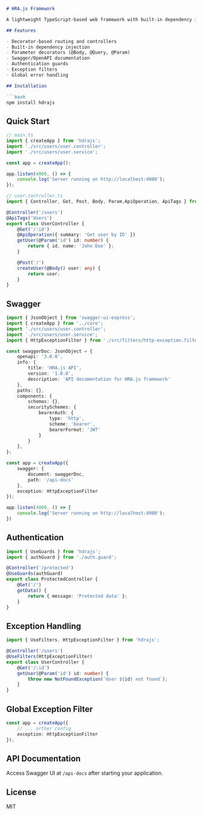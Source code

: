 ```markdown
# HRA.js Framework

A lightweight TypeScript-based web framework with built-in dependency injection, decorators, and Swagger support.

## Features

- Decorator-based routing and controllers
- Built-in dependency injection
- Parameter decorators (@Body, @Query, @Param)
- Swagger/OpenAPI documentation
- Authentication guards
- Exception filters
- Global error handling

## Installation

```bash
npm install hdrajs
```

## Quick Start

```typescript
// main.ts
import { createApp } from 'hdrajs';
import './src/users/user.controller';
import './src/users/user.service';

const app = createApp();

app.listen(4000, () => {
    console.log('Server running on http://localhost:4000');
});
```

```typescript
// user.controller.ts
import { Controller, Get, Post, Body, Param,ApiOperation, ApiTags } from 'hdrajs';

@Controller('/users')
@ApiTags('Users')
export class UserController {
    @Get('/:id')
    @ApiOperation({ summary: 'Get user by ID' })
    getUser(@Param('id') id: number) {
        return { id, name: 'John Doe' };
    }

    @Post('/')
    createUser(@Body() user: any) {
        return user;
    }
}
```

## Swagger

```typescript
import { JsonObject } from 'swagger-ui-express';
import { createApp } from '../core';
import './src/users/user.controller';
import './src/users/user.service';
import { HttpExceptionFilter } from './src/filters/http-exception.filter';

const swaggerDoc: JsonObject = {
    openapi: '3.0.0',
    info: {
        title: 'HRA.js API',
        version: '1.0.0',
        description: 'API documentation for HRA.js framework'
    },
    paths: {},
    components: {
        schemas: {},
        securitySchemes: {
            bearerAuth: {
                type: 'http',
                scheme: 'bearer',
                bearerFormat: 'JWT'
            }
        }
    },
};

const app = createApp({
    swagger: {
        document: swaggerDoc,
        path: '/api-docs'
    },
    exception: HttpExceptionFilter
});

app.listen(4000, () => {
    console.log('Server running on http://localhost:4000');
})
```

## Authentication

```typescript
import { UseGuards } from 'hdrajs';
import { authGuard } from './auth.guard';

@Controller('/protected')
@UseGuards(authGuard)
export class ProtectedController {
    @Get('/')
    getData() {
        return { message: 'Protected data' };
    }
}
```

## Exception Handling

```typescript
import { UseFilters, HttpExceptionFilter } from 'hdrajs';

@Controller('/users')
@UseFilters(HttpExceptionFilter)
export class UserController {
    @Get('/:id')
    getUser(@Param('id') id: number) {
        throw new NotFoundException(`User ${id} not found`);
    }
}
```

## Global Exception Filter

```typescript
const app = createApp({
    // ... orther config
    exception: HttpExceptionFilter
});
```

## API Documentation

Access Swagger UI at `/api-docs` after starting your application.

## License

MIT
```